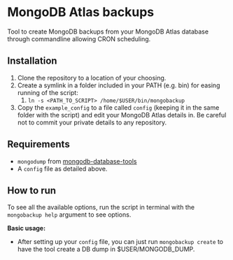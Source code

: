 # MongoDB Atlas backups

Tool to create MongoDB backups from your MongoDB Atlas database through commandline allowing CRON scheduling.

## Installation

1. Clone the repository to a location of your choosing.
2. Create a symlink in a folder included in your PATH (e.g. bin) for easing running of the script:
    1. `ln -s <PATH_TO_SCRIPT> /home/$USER/bin/mongobackup`
3. Copy the `example_config` to a file called `config` (keeping it in the same folder with the
   script) and edit your MongoDB Atlas details in. Be
   careful not to commit your private details to any repository.

## Requirements 
- `mongodump` from [mongodb-database-tools](https://www.mongodb.com/try/download/database-tools)
- A `config` file as detailed above.

## How to run
To see all the available options, run the script in terminal with the `mongobackup help` argument to see options.

**Basic usage:**
- After setting up your `config` file, you can just run `mongobackup create` to have the tool create a DB dump in $USER/MONGODB_DUMP.
